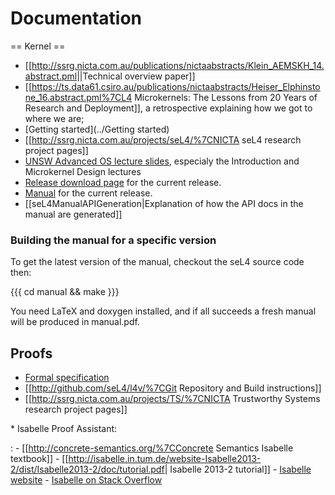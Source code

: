 # Documentation
 == Kernel ==

  -   \[\[<http://ssrg.nicta.com.au/publications/nictaabstracts/Klein_AEMSKH_14.abstract.pml>||Technical
      overview paper\]\]
  -   \[\[<https://ts.data61.csiro.au/publications/nictaabstracts/Heiser_Elphinstone_16.abstract.pml%7CL4>
      Microkernels: The Lessons from 20 Years of Research and
      Deployment\]\], a retrospective explaining how we got to where we
      are;
  -   [Getting started](../Getting started)
  -   \[\[<http://ssrg.nicta.com.au/projects/seL4/%7CNICTA> seL4
      research project pages\]\]
  -   [UNSW Advanced OS lecture slides](https://www.cse.unsw.edu.au/~cs9242/14/lectures/), especialy the Introduction and
      Microkernel Design lectures
  -   [Release download page](https://github.com/seL4/seL4/releases/latest) for the current release.
  -   [Manual](http://sel4.systems/Info/Docs/seL4-manual-latest.pdf)
      for the current release.
  -   \[\[seL4ManualAPIGeneration|Explanation of how the API docs in the
      manual are generated\]\]

### Building the manual for a specific version


To get the latest version of the manual, checkout the seL4 source code
then:

{{{ cd manual && make }}}

You need LaTeX and doxygen installed, and if all succeeds a fresh manual
will be produced in manual.pdf.

## Proofs


  -   [Formal specification](http://sel4.systems/Info/Docs/seL4-spec.pdf)
  -   \[\[<http://github.com/seL4/l4v/%7CGit> Repository and Build
      instructions\]\]
  -   \[\[<http://ssrg.nicta.com.au/projects/TS/%7CNICTA> Trustworthy
      Systems research project pages\]\]
 
  \* Isabelle Proof Assistant:
 
  :   -   \[\[<http://concrete-semantics.org/%7CConcrete> Semantics
          Isabelle textbook\]\]
      -   \[\[<http://isabelle.in.tum.de/website-Isabelle2013-2/dist/Isabelle2013-2/doc/tutorial.pdf>|
          Isabelle 2013-2 tutorial\]\]
      -   [Isabelle website](http://isabelle.in.tum.de/)
      -   [Isabelle on Stack Overflow](http://stackoverflow.com/questions/tagged/isabelle)
 

